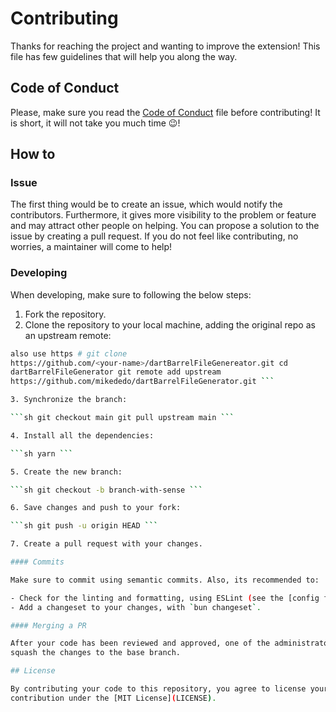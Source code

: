 # Contributing

Thanks for reaching the project and wanting to improve the extension! This file
has few guidelines that will help you along the way.

## Code of Conduct

Please, make sure you read the [Code of Conduct](CODE-OF-CONDUCT.md) file before
contributing! It is short, it will not take you much time :wink:!

## How to

### Issue

The first thing would be to create an issue, which would notify the
contributors. Furthermore, it gives more visibility to the problem or feature
and may attract other people on helping. You can propose a solution to the issue
by creating a pull request. If you do not feel like contributing, no worries, a
maintainer will come to help!

### Developing

When developing, make sure to following the below steps:

1. Fork the repository.
2. Clone the repository to your local machine, adding the original repo as an
   upstream remote:

````sh git clone git@github:<your-name>/dartBarrelFileGenerator.git # You can
also use https # git clone
https://github.com/<your-name>/dartBarrelFileGenereator.git cd
dartBarrelFileGenerator git remote add upstream
https://github.com/mikededo/dartBarrelFileGenerator.git ```

3. Synchronize the branch:

```sh git checkout main git pull upstream main ```

4. Install all the dependencies:

```sh yarn ```

5. Create the new branch:

```sh git checkout -b branch-with-sense ```

6. Save changes and push to your fork:

```sh git push -u origin HEAD ```

7. Create a pull request with your changes.

#### Commits

Make sure to commit using semantic commits. Also, its recommended to:

- Check for the linting and formatting, using ESLint (see the [config file](.eslintrc.json)).
- Add a changeset to your changes, with `bun changeset`.

#### Merging a PR

After your code has been reviewed and approved, one of the administrators will
squash the changes to the base branch.

## License

By contributing your code to this repository, you agree to license your
contribution under the [MIT License](LICENSE).
````
